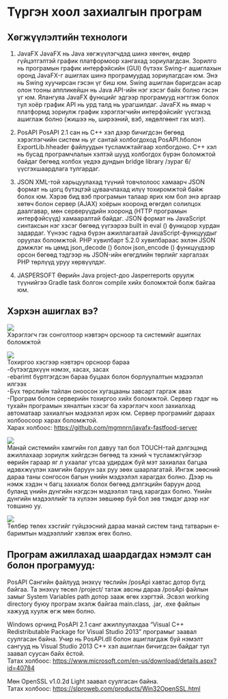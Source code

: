 # Түргэн хоол захиалгын програм

## **Хөгжүүлэлтийн технологи**
1.  JavaFX 
JavaFX нь Java хөгжүүлэгчдэд шинэ хөнгөн, өндөр гүйцэтгэлтэй график платформоор хангахад зориулагдсан. Зорилго нь програмын график интерфэйсийн (GUI) бүтээх Swing-г ашиглахын оронд JavaFX-г ашиглах шинэ програмуудад зориулагдсан юм. Энэ нь Swing хуучирсан гэсэн үг биш юм. Swing ашиглан баригдсан асар олон тооны аппликейшн нь Java API-ийн нэг хэсэг байх болно гэсэн үг юм. Ялангуяа JavaFX функцийг эдгээр програмууд нэгтгэж болох тул хоёр график API нь урд талд нь урагшилдаг. JavaFX нь ямар ч платформд зориулж график хэрэглэгчийн интерфэйсийг үүсгэхэд ашиглаж болно (жишээ нь, ширээний, вэб, хөдөлгөөнт гэх мэт). 

2.  PosAPI
PosAPI 2.1 сан нь C++ хэл дээр бичигдсэн бөгөөд хэрэглэгчийн систем нь уг сантай холбогдоход PosAPI.hболон ExportLib.hheader файлуудын тусламжтайгаар холбогдоно. C++ хэл нь бусад програмчлалын хэлтэй шууд холбогдох бүрэн боломжтой байдаг бөгөөд холбох үедээ дундын bridge library /зураг 6/ үүсгэхшаардлага тулгардаг.


3. JSON
XML-той харьцуулахад түүний товчлолоос хамаарч JSON формат нь цогц бүтэцтэй цуваачлахад илүү тохиромжтой байж болох юм. Хэрэв бид вэб програмын талаар ярих юм бол энэ аргаар хөтөч болон сервер (AJAX) хоёрын хооронд өгөгдөл солилцох даалгавар, мөн серверүүдийн хооронд (HTTP програмын интерфэйсүүд) хамааралтай байдаг. JSON формат нь JavaScript синтаксын нэг хэсэг бөгөөд үүгээрээ built in eval () функцоор хурдан задардаг. Үүнээс гадна бүрэн ажиллагаатай JavaScript-функцуудыг оруулах боломжтой. PHP хувилбарт 5.2.0 хувилбараас эхлэн JSON дэмжлэг нь цөмд json_decode () болон json_encode () функцүүдээр орсон бөгөөд тэдгээр нь JSON-ийн өгөгдлийн төрлийг харгалзах PHP төрлүүд уруу хөрвүүлдэг.

4. JASPERSOFT
Өөрийн Java project-доо Jasperreports оруулж түүнийгээ Gradle task болгон compile хийх боломжтой болж байгаа юм.

## **Хэрхэн ашиглах вэ?**
![](https://user-images.githubusercontent.com/47672783/79004169-c5a54c00-7b86-11ea-8668-1d68678d0bc2.PNG) <br />
Хэрэглэгч гэх сонголтоор нэвтэрч орсноор та системийг ашиглах боломжтой

![](https://user-images.githubusercontent.com/47672783/79004196-d48bfe80-7b86-11ea-8f67-11d1a557eb7d.PNG) <br />
Тохиргоо хэсгээр нэвтэрч орсноор бараа  <br />
  -бүтээгдэхүүн нэмэх, хасах, засах <br />
  -ebarimt бүртгэгдсэн бараа буцаах болон борлуулалтын мэдээлэл илгээх <br />
  -Бүх төрслийн тайлан оноосон хугацааны завсарт гаргаж авах <br />
  -Програм болон серверийн тохиргоо хийх боломжтой. Сервер гэдэг нь тухайн програмын хяналтын хэсэг ба хэрэглэгч хоол захиалхад автоматаар захиалгын мэдээлэл ирэх юм. Сервер програмийг дараах холбоосоор харах боломжтой. <br />
Харах холбоос: https://github.com/mgmnrn/javafx-fastfood-server <br />

![](https://user-images.githubusercontent.com/47672783/79004212-dfdf2a00-7b86-11ea-8d52-f8859aa69c38.PNG) <br />
Манай системийн хамгийн гол давуу тал бол TOUCH-тай дэлгэцэнд ажиллахаар зориулж хийгдсэн бөгөөд та хэний ч тусламжгүйгээр өөрийн гараар яг л ухаалаг утсаа удирдаж буй мэт захиалах багцаа идэвхжүүлэн хамгийн баруун зах руу зөөх шаарлагатай. Ингэж зөөсний дараа таны сонгосон багын үнийн мэдээлэл харагдах болно. Дээр нь нэмж хэдэн ч багц захиалж болох бөгөөд дэлгэцийн баруун доод буланд үнийн дүнгийн нэгдсэн мэдээлэл танд харагдах болно. Үнийн дүнгийн мэдээллийг та хүлээн зөвшөөр буй бол зөв тэмдэг дээр нэг товшино уу.

![](https://user-images.githubusercontent.com/47672783/79004230-e9689200-7b86-11ea-8158-b7fc04277d5f.PNG) <br />
Төлбөр төлөх хэсгийг гүйцээсний дараа манай систем танд татварын е-баримтын мэдээллийг хэвлэж өгөх болно.  <br />

## **Програм ажиллахад шаардагдах нэмэлт сан болон програмууд:** <br />
PosAPI Сангийн файлууд энэхүү төслийн /posApi хавтас дотор бүгд байгаа. Та энэхүү төсөл /project/ татаж авсны дараа /posApi файлын замыг System Variables path дотор зааж өгөх хэргтэй. Эсвэл working directory буюу програм эхэлж байгаа main.class, .jar, .exe файлын хажууд хуулж өгж мөн болно. <br />

Windows орчинд PosAPI 2.1 санг ажиллуулахдаа “Visual C++ Redistributable Package for Visual Studio 2013” програмыг заавал суулгасан байна. Учир нь PosAPI.dll болон ашиглагдаж буй нэмэлт сангууд нь Visual Studio 2013 C++ хэл ашиглан бичигдсэн байдаг тул заавал суусан байх ёстой. <br />
Татах холбоос: https://www.microsoft.com/en-us/download/details.aspx?id=40784

Мөн OpenSSL v1.0.2d Light заавал суулгасан байна. <br />
Татах холбоос: https://slproweb.com/products/Win32OpenSSL.html




